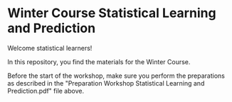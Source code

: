 Winter Course Statistical Learning and Prediction
========================================================

Welcome statistical learners!

In this repository, you find the materials for the Winter Course.

Before the start of the workshop, make sure you perform the preparations as described in the "Preparation Workshop Statistical Learning and Prediction.pdf" file above.
